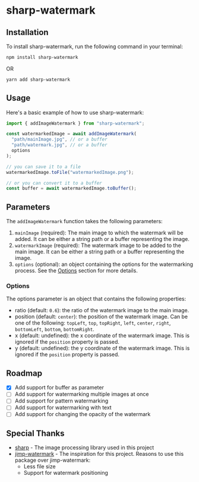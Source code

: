 # sharp-watermark

## Installation

To install sharp-watermark, run the following command in your terminal:

```bash
npm install sharp-watermark
```

OR

```bash
yarn add sharp-watermark
```

## Usage

Here's a basic example of how to use sharp-watermark:

```javascript
import { addImageWatermark } from "sharp-watermark";

const watermarkedImage = await addImageWatermark(
  "path/mainImage.jpg", // or a buffer
  "path/watermark.jpg", // or a buffer
  options
);

// you can save it to a file
watermarkedImage.toFile("watermarkedImage.png");

// or you can convert it to a buffer
const buffer = await watermarkedImage.toBuffer();
```

## Parameters

The `addImageWatermark` function takes the following parameters:

1. `mainImage` (required): The main image to which the watermark will be added. It can be either a string path or a buffer representing the image.
2. `watermarkImage` (required): The watermark image to be added to the main image. It can be either a string path or a buffer representing the image.
3. `options` (optional): an object containing the options for the watermarking process. See the [Options](#options) section for more details.

### Options

The options parameter is an object that contains the following properties:

- ratio (default: `0.6`): the ratio of the watermark image to the main image.
- position (default: `center`): the position of the watermark image. Can be one of the following: `topLeft`, `top`, `topRight`, `left`, `center`, `right`, `bottomLeft`, `bottom`, `bottomRight`.
- x (default: undefined): the x coordinate of the watermark image. This is ignored if the `position` property is passed.
- y (default: undefined): the y coordinate of the watermark image. This is ignored if the `position` property is passed.

## Roadmap

- [x] Add support for buffer as parameter
- [ ] Add support for watermarking multiple images at once
- [ ] Add support for pattern watermarking
- [ ] Add support for watermarking with text
- [ ] Add support for changing the opacity of the watermark

## Special Thanks

- [sharp](https://github.com/lovell/sharp) - The image processing library used in this project
- [jimp-watermark](https://github.com/sushantpaudel/jimp-watermark) - The inspiration for this project. Reasons to use this package over jimp-watermark:
  - Less file size
  - Support for watermark positioning
